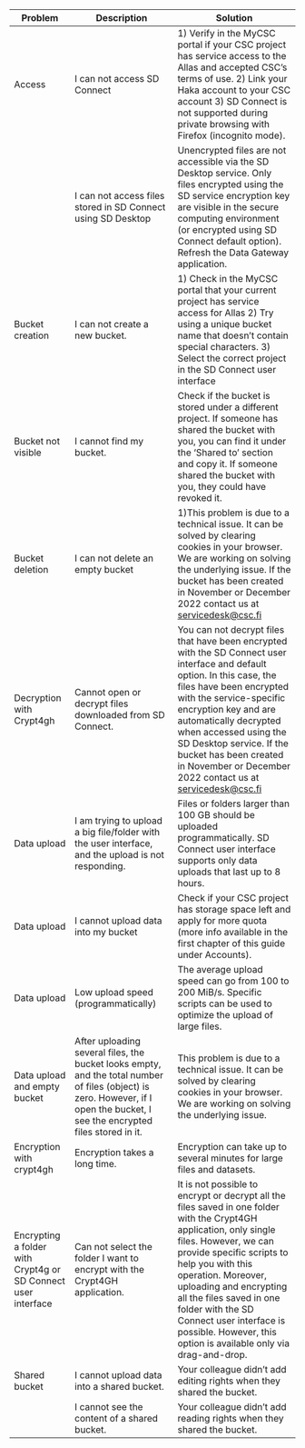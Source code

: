 



| Problem                                                       | Description                                                                                                                                                                   | Solution                                                                                                                                                                                                                                                                                                                                                                               |
|---------------------------------------------------------------|-------------------------------------------------------------------------------------------------------------------------------------------------------------------------------|----------------------------------------------------------------------------------------------------------------------------------------------------------------------------------------------------------------------------------------------------------------------------------------------------------------------------------------------------------------------------------------|
| Access                                                        | I can not access SD Connect                                                                                                                                                   | 1) Verify in the MyCSC portal if your CSC project  has service access to the  Allas and accepted CSC’s terms of use.  2) Link your Haka account to your CSC account 3) SD Connect is not supported during private browsing with Firefox (incognito mode).                                                                 |
|                                                               | I can not access files stored in SD Connect using SD Desktop                                                                                                                  | Unencrypted files are not accessible via the SD Desktop service. Only files encrypted using the SD service encryption key are visible in the secure computing environment (or encrypted using SD Connect default option). Refresh the Data Gateway application.                                                                                                                        |
| Bucket creation                                               | I can not create a new bucket.	                                                                                                                                                | 1) Check in the MyCSC portal that your current project has service access for Allas  2) Try using a unique bucket name that doesn’t contain special characters. 3) Select the correct project in the SD Connect user interface                                                                                                                                                         |
| Bucket not visible                                            | I cannot find my bucket.                                                                                                                                                      | Check if the bucket is stored under a different project. If someone has shared the bucket with you, you can find it under the ‘Shared to’ section and copy it. If someone shared the bucket with you, they could have revoked it.	                                                                                                                                          |
| Bucket deletion                                               | I can  not delete an empty bucket                                                                                                                                             | 1)This problem is due to a technical issue. It can be solved by clearing cookies in your browser. We are working on solving the underlying issue. If the bucket has been created in November or December 2022 contact us at servicedesk@csc.fi                                                                                                                                         |
| Decryption with Crypt4gh                                      | Cannot open or decrypt files downloaded from SD Connect.                                                                                                                      |  You can not decrypt files that have been encrypted with the SD Connect user interface and default option. In this case, the files have been encrypted with the service-specific encryption key and are automatically decrypted when accessed using the SD Desktop service. If the bucket has been created in November or December 2022 contact us at servicedesk@csc.fi               |
| Data upload                                                   | I am trying to upload a big file/folder with the user interface, and the upload is not responding.                                                                            |  Files or folders larger than 100 GB  should be uploaded programmatically. SD Connect user interface supports only data uploads that last up to 8 hours.                                                                                                                                                                                                                               |
| Data upload                                                   | I cannot upload data into my bucket                                                                                                                                           | Check if your CSC project has storage space left and apply for more quota (more info available in the first chapter of this guide under Accounts).                                                                                                                                                                                                                                     |
| Data upload                                                   | Low upload speed (programmatically)                                                                                                                                           |  The average upload speed can go from 100 to 200 MiB/s. Specific scripts can be used to optimize the upload of large files.                                                                                                                                                                                                                                                            |
| Data upload and empty bucket                                  | After uploading several files, the bucket looks empty, and the total number of files (object) is zero. However, if I open the bucket, I see the encrypted files stored in it. | This problem is due to a technical issue. It can be solved by clearing cookies in your browser. We are working on solving the underlying issue.                                                                                                                                                                                                                                        |
| Encryption with crypt4gh                                      | Encryption takes a long time.                                                                                                                                                 | Encryption can take up to several minutes for large files and datasets.                                                                                                                                                                                                                                                                                                                |
| Encrypting a folder with Crypt4g or SD Connect user interface | Can not select the folder I want to encrypt with the Crypt4GH application.                                                                                                    |  It is not possible to encrypt or decrypt all the files saved in one folder with the Crypt4GH application, only single files. However, we can provide specific scripts to help you with this operation. Moreover, uploading and encrypting all the files saved in one folder with the SD Connect user interface is possible. However, this option is available only via drag-and-drop. |
| Shared bucket                                                 | I cannot upload data into a shared bucket.                                                                                                                                    | Your colleague didn’t add editing rights when they shared the bucket.                                                                                                                                                                                                                                                                                                                  |
|                                                               | I cannot see the content of a shared bucket.                                                                                                                                  | Your colleague didn’t add reading rights when they shared the bucket.                                                                                                                                                                                                                                                                                                                  |

